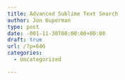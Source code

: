 ```yaml
---
title: Advanced Sublime Text Search
author: Jon Kuperman
type: post
date: -001-11-30T00:00:00+00:00
draft: true
url: /?p=646
categories:
  - Uncategorized

---
```

